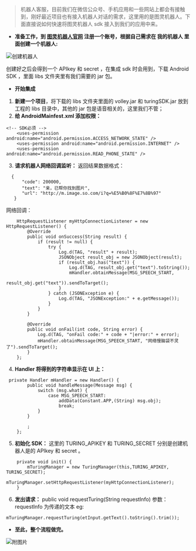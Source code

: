  >机器人客服，目前我们在微信公众号、手机应用和一些网站上都会有接触到，刚好最近项目也有接入机器人对话的需求，这里用的是图灵机器人。下面直接说如何快速将图灵机器人 sdk 接入到我们的应用中来。

* **准备工作，到 [图灵机器人官网](http://www.tuling123.com/ "图灵机器人官网") 注册一个账号，根据自己需求在 我的机器人 里面创建一个机器人:**


![创建机器人](http://upload-images.jianshu.io/upload_images/2591553-24613f49d4fc49cf.png?imageMogr2/auto-orient/strip%7CimageView2/2/w/1240)

创建好之后会得到一个 APIkey 和 secret ，在集成 sdk 时会用到，下载 Android SDK ，里面 libs 文件夹里有我们需要的  jar 包。

*  **开始集成**
1. **新建一个项目**，将下载的 libs 文件夹里面的 volley.jar 和 turingSDK.jar 放到工程的 libs 目录中，其他的  jar 包是语音相关的，这里我们不管；
2. **给 AndroidMainfest.xml 添加权限：**
```
<!-- SDK必须 -->
    <uses-permission android:name="android.permission.ACCESS_NETWORK_STATE" />
    <uses-permission android:name="android.permission.INTERNET" />
    <uses-permission android:name="android.permission.READ_PHONE_STATE" />
```

3.  **请求机器人网络回调监听：**
返回结果数据格式：
```
  {
      "code": 200000,
      "text": "亲，已帮你找到图片",
      "url": "http://m.image.so.com/i?q=%E5%B0%8F%E7%8B%97"
   }
```

网络回调：
```
    HttpRequestListener myHttpConnectionListener = new HttpRequestListener() {
        @Override
        public void onSuccess(String result) {
            if (result != null) {
                try {
                    Log.d(TAG, "result" + result);
                    JSONObject result_obj = new JSONObject(result);
                    if (result_obj.has("text")) {
                        Log.d(TAG, result_obj.get("text").toString());
                        mHandler.obtainMessage(MSG_SPEECH_START,
                                result_obj.get("text")).sendToTarget();
                    }
                } catch (JSONException e) {
                    Log.d(TAG, "JSONException:" + e.getMessage());
                }
            }
        }

        @Override
        public void onFail(int code, String error) {
            Log.d(TAG, "onFail code:" + code + "|error:" + error);
            mHandler.obtainMessage(MSG_SPEECH_START, "网络慢脑袋不灵了").sendToTarget();
        }
    };
```

4. **Handler 将得到的字符串显示在 UI 上：**
```
 private Handler mHandler = new Handler() {
        public void handleMessage(Message msg) {
            switch (msg.what) {
                case MSG_SPEECH_START:
                    addData(Constant.APP,(String) msg.obj);
                    break;
            }
        }

        ;
    };
```

5. **初始化 SDK：**
这里的 TURING_APIKEY 和 TURING_SECRET 分别是创建机器人是的  APIkey 和 secret 。
```
    private void init() {
        mTuringManager = new TuringManager(this,TURING_APIKEY, TURING_SECRET);
        mTuringManager.setHttpRequestListener(myHttpConnectionListener);
    }
```
6. **发出请求：**
public void requestTuring(String requestInfo)
参数：requestInfo 为传递的文本
eg:
```
mTuringManager.requestTuring(etInput.getText().toString().trim());
```


* **至此，整个流程做完。** 


![附图片](http://upload-images.jianshu.io/upload_images/2591553-1066501eb664486f.png?imageMogr2/auto-orient/strip%7CimageView2/2/w/1240)
